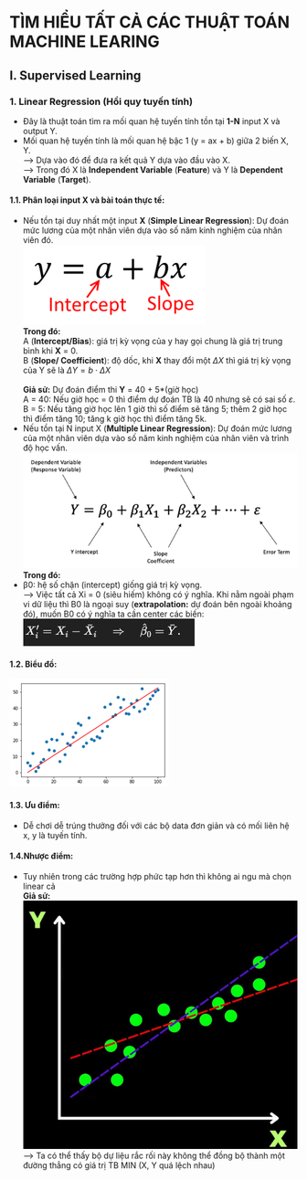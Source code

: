 # TÌM HIỂU TẤT CẢ CÁC THUẬT TOÁN MACHINE LEARING
## I.	Supervised Learning
### 1.	Linear Regression (Hồi quy tuyến tính)
-	Đây là thuật toán tìm ra mối quan hệ tuyến tính tồn tại **1-N** input X và output Y.
-	Mối quan hệ tuyến tính là mối quan hệ bậc 1 (y = ax + b) giữa 2 biến X, Y.  </br>
⟶ Dựa vào đó để đưa ra kết quả Y dựa vào đầu vào X. </br>
⟶ Trong đó X là **Independent Variable** (**Feature**) và Y là **Dependent Variable** (**Target**). </br>
#### 1.1. Phân loại input X và bài toán thực tế:
-	Nếu tồn tại duy nhất một input **X** (**Simple Linear Regression**): Dự đoán mức lương của một nhân viên dựa vào số năm kinh nghiệm của nhân viên đó. </br> 
![alt text](https://github.com/aquattda/LTT_Sklearn_ML/blob/main/images/Simple_Linear.png) </br> 
**Trong đó:** </br>
A (**Intercept/Bias**): giá trị kỳ vọng của y hay gọi chung là giá trị trung bình khi **X** = 0. </br>
B (**Slope/ Coefficient**): độ dốc, khi **X** thay đổi một $\Delta X$ thì giá trị kỳ vọng của Y sẽ là $\Delta Y = b \cdot \Delta X$ </br> </br>
**Giả sử:** Dự đoán điểm thi **Y** = 40 + 5*(giờ học) </br>
A = 40: Nếu giờ học = 0 thì điểm dự đoán TB là 40 nhưng sẽ có sai số $\varepsilon$.</br>
B = 5: Nếu tăng giờ học lên 1 giờ thì số điểm sẽ tăng 5; thêm 2 giờ học thì điểm tăng 10; tăng k giờ  học thì điểm tăng 5k. </br>
-	Nếu tồn tại N input X (**Multiple Linear Regression**): Dự đoán mức lương của một nhân viên dựa vào số năm kinh nghiệm của nhân viên và trình độ học vấn. </br>
![alt text](https://github.com/aquattda/LTT_Sklearn_ML/blob/main/images/Multiple_Linear.png) </br>
**Trong đó:** </br>
-	β0: hệ số chặn (intercept) giống giá trị kỳ vọng. </br>
⟶ Việc tất cả Xi = 0 (siêu hiếm) không có ý nghĩa. Khi nằm ngoài phạm vi dữ liệu thì B0 là ngoại suy (**extrapolation:** dự đoán bên ngoài khoảng đó), muốn B0 có ý nghĩa ta cần center các biến: </br>
![alt text](https://github.com/aquattda/LTT_Sklearn_ML/blob/main/images/extrapolatrionpng.png) </br>
#### 1.2. Biểu đồ: </br>
![alt text](https://github.com/aquattda/LTT_Sklearn_ML/blob/main/images/chart_linear_regression.png) </br>
#### 1.3. Ưu điểm: </br>
-	Dễ chơi dễ trúng thưởng đối với các bộ data đơn giản và có mối liên hệ x, y là tuyến tính. </br>
#### 1.4.Nhược điểm:  </br>
- Tuy nhiên trong các trường hợp phức tạp hơn thì không ai ngu mà chọn linear cả </br>
**Giả sử:**  </br>
![alt text](https://github.com/aquattda/LTT_Sklearn_ML/blob/main/images/chart_linear_regression_difficult.png) </br>
⟶ Ta có thể thấy bộ dự liệu rắc rối này không thể đồng bộ thành một đường thẳng có giá trị TB MIN (X, Y quá lệch nhau)
